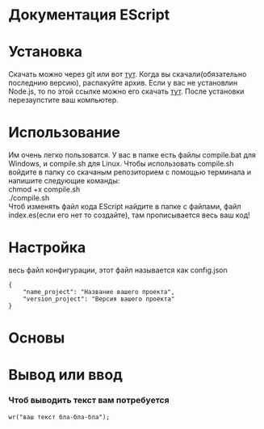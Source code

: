 # Документация EScript

# Установка
Скачать можно через git или вот [тут](https://github.com/MegaSoft-real/EScript/releases).
Когда вы скачали(обязательно последнию версию), распакуйте архив. Если у вас не установлин Node.js, то по этой ссылке можно его скачать [тут](https://nodejs.org/dist/v14.17.0/node-v14.17.0-x64.msi). После установки перезаупстите ваш компьютер.
# Использование
Им очень легко пользоватся. У вас в папке есть файлы compile.bat для Windows, и compile.sh для Linux.
Чтобы использовать compile.sh войдите в папку со скачаным репозиторием с помощью терминала и напишите следующие команды:<br>
chmod +x compile.sh<br>
./compile.sh<br>
Чтоб изменять файл кода EScript найдите в папке с файлами, файл index.es(если его нет то создайте), там прописывается весь ваш код!
# Настройка
весь файл конфигурации, этот файл называется как config.json

    {
        "name_project": "Название вашего проекта",
        "version_project": "Версия вашего проекта"
    }
# Основы
# Вывод или ввод
### Чтоб выводить текст вам потребуется
    wr("ваш текст бла-бла-бла");
